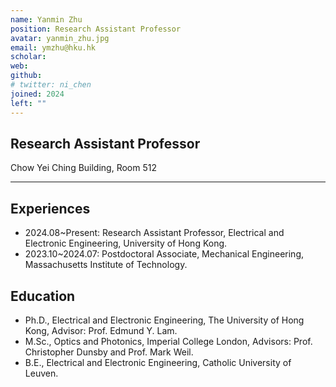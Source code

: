```yaml
---
name: Yanmin Zhu
position: Research Assistant Professor
avatar: yanmin_zhu.jpg
email: ymzhu@hku.hk
scholar: 
web: 
github: 
# twitter: ni_chen
joined: 2024
left: ""
---
```





## Research Assistant Professor

<i class="fa fa-building"></i> Chow Yei Ching Building, Room 512
 

<hr>

## Experiences
- 2024.08~Present: Research Assistant Professor, Electrical and Electronic Engineering, University of Hong Kong.
- 2023.10~2024.07: Postdoctoral Associate, Mechanical Engineering, Massachusetts Institute of Technology.


## Education

- Ph.D., Electrical and Electronic Engineering, The University of Hong Kong, Advisor: Prof. Edmund Y. Lam.
- M.Sc., Optics and Photonics, Imperial College London, Advisors: Prof. Christopher Dunsby and Prof. Mark Weil.
- B.E., Electrical and Electronic Engineering, Catholic University of Leuven.

